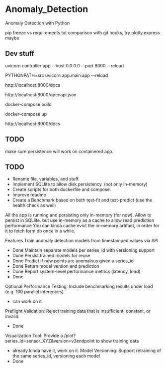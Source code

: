# Anomaly_Detection
Anomaly Detection with Python

pip freeze vs requirements.txt comparison with git hooks,
try plotly.express maybe


## Dev stuff
uvicorn controller:app --host 0.0.0.0 --port 8000 --reload

PYTHONPATH=src uvicorn app.main:app --reload

http://localhost:8000/docs

http://localhost:8000/openapi.json


docker-compose build

docker-compose up

http://localhost:8000/docs


## TODO
make sure persistence will work on containered app.

## TODO
- Rename file, variables, and stuff.
- Implement SQLlite to allow disk persistency. (not only in-memory)
- Create scripts for both dockerfile and compose.
- Improve readme
- Create a Benchmark based on both test-fit and test-predict (use the health check as well)

All the app is running and persisting only in-memory (for now).
Allow to persist in SQLlite. but use in-memory as a cache to allow read prediction performance
You can kinda cache evict the in-memory artifact, in order for it to fetch form db once in a while.

Features
Train anomaly detection models from timestamped values via API
- Done
Maintain separate models per series_id with versioning support
- Done 
Persist trained models for reuse
- Done
Predict if new points are anomalous given a series_id
- Done
Return model version and prediction
- Done
Report system-level performance metrics (latency, load)
- Done

Optional
Performance Testing: Include benchmarking results under load (e.g. 100 parallel inferences)
- can work on it

Preflight Validation: Reject training data that is insufficient, constant, or invalid
- Done

Visualization Tool: Provide a /plot?series_id=sensor_XYZ&version=v3endpoint to show training data
- already kinda have it, work on it.
Model Versioning: Support retraining of the same series_id, versioning each model
- Done